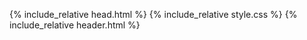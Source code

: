 {% include_relative head.html %}
{% include_relative style.css %}
{% include_relative header.html %}
